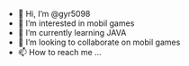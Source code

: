 - 👋 Hi, I’m @gyr5098
- 👀 I’m interested in mobil games
- 🌱 I’m currently learning JAVA
- 💞️ I’m looking to collaborate on mobil games
- 📫 How to reach me ...

<!---
gyr5098/gyr5098 is a ✨ special ✨ repository because its `README.md` (this file) appears on your GitHub profile.
You can click the Preview link to take a look at your changes.
--->
